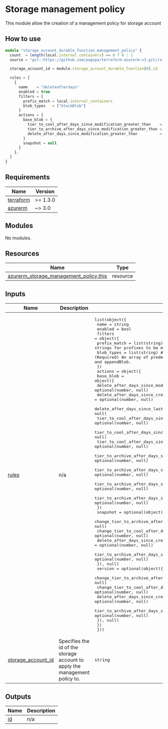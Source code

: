 # Storage management policy

This module allow the creation of a management policy for storage account

## How to use

```ts
module "storage_account_durable_function_management_policy" {
  count  = length(local.internal_containers) == 0 ? 0 : 1
  source = "git::https://github.com/pagopa/terraform-azurerm-v3.git//storage_management_policy?ref=v8.8.0"

  storage_account_id = module.storage_account_durable_function[0].id

  rules = [
    {
      name    = "deleteafterdays"
      enabled = true
      filters = {
        prefix_match = local.internal_containers
        blob_types   = ["blockBlob"]
      }
      actions = {
        base_blob = {
          tier_to_cool_after_days_since_modification_greater_than    = 0
          tier_to_archive_after_days_since_modification_greater_than = 0
          delete_after_days_since_modification_greater_than          = var.internal_storage.blobs_retention_days
        }
        snapshot = null
      }
    },
  ]
}
```

<!-- markdownlint-disable -->
<!-- BEGINNING OF PRE-COMMIT-TERRAFORM DOCS HOOK -->
## Requirements

| Name | Version |
|------|---------|
| <a name="requirement_terraform"></a> [terraform](#requirement\_terraform) | >= 1.3.0 |
| <a name="requirement_azurerm"></a> [azurerm](#requirement\_azurerm) | ~> 3.0 |

## Modules

No modules.

## Resources

| Name | Type |
|------|------|
| [azurerm_storage_management_policy.this](https://registry.terraform.io/providers/hashicorp/azurerm/latest/docs/resources/storage_management_policy) | resource |

## Inputs

| Name | Description | Type | Default | Required |
|------|-------------|------|---------|:--------:|
| <a name="input_rules"></a> [rules](#input\_rules) | n/a | <pre>list(object({<br>    name    = string<br>    enabled = bool<br>    filters = object({<br>      prefix_match = list(string) # (Optional) An array of strings for prefixes to be matched.<br>      blob_types   = list(string) # (Required) An array of predefined values. Valid options are blockBlob and appendBlob.<br>    })<br>    actions = object({<br>      base_blob = object({<br>        delete_after_days_since_modification_greater_than              = optional(number, null)<br>        delete_after_days_since_creation_greater_than                  = optional(number, null)<br>        delete_after_days_since_last_access_time_greater_than          = optional(number, null)<br>        tier_to_cool_after_days_since_modification_greater_than        = optional(number, null)<br>        tier_to_cool_after_days_since_creation_greater_than            = optional(number, null)<br>        tier_to_cool_after_days_since_last_access_time_greater_than    = optional(number, null)<br>        tier_to_archive_after_days_since_modification_greater_than     = optional(number, null)<br>        tier_to_archive_after_days_since_creation_greater_than         = optional(number, null)<br>        tier_to_archive_after_days_since_last_access_time_greater_than = optional(number, null)<br>        tier_to_archive_after_days_since_last_tier_change_greater_than = optional(number, null)<br>      })<br>      snapshot = optional(object({<br>        change_tier_to_archive_after_days_since_creation               = optional(number, null)<br>        change_tier_to_cool_after_days_since_creation                  = optional(number, null)<br>        delete_after_days_since_creation_greater_than                  = optional(number, null)<br>        tier_to_archive_after_days_since_last_tier_change_greater_than = optional(number, null)<br>      }), null)<br>      version = optional(object({<br>        change_tier_to_archive_after_days_since_creation               = optional(number, null)<br>        change_tier_to_cool_after_days_since_creation                  = optional(number, null)<br>        delete_after_days_since_creation                               = optional(number, null)<br>        tier_to_archive_after_days_since_last_tier_change_greater_than = optional(number, null)<br>      }), null)<br>    })<br>  }))</pre> | `[]` | no |
| <a name="input_storage_account_id"></a> [storage\_account\_id](#input\_storage\_account\_id) | Specifies the id of the storage account to apply the management policy to. | `string` | n/a | yes |

## Outputs

| Name | Description |
|------|-------------|
| <a name="output_id"></a> [id](#output\_id) | n/a |
<!-- END OF PRE-COMMIT-TERRAFORM DOCS HOOK -->
